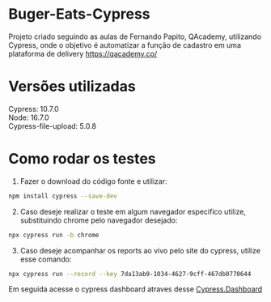 # Buger-Eats-Cypress
Projeto criado seguindo as aulas de Fernando Papito, QAcademy, utilizando Cypress, onde o objetivo é automatizar a função de cadastro em uma plataforma de delivery
https://qacademy.co/

# Versões utilizadas
Cypress: 10.7.0 <br />
Node: 16.7.0 <br />
Cypress-file-upload: 5.0.8

# Como rodar os testes
1. Fazer o download do código fonte e utilizar:
```bash
npm install cypress --save-dev
```
2. Caso deseje realizar o teste em algum navegador especifico utilize, substituindo chrome pelo navegador desejado:
```bash
npx cypress run -b chrome
```
3. Caso deseje acompanhar os reports ao vivo pelo site do cypress, utilize esse comando:
```bash
npx cypress run --record --key 7da13ab9-1034-4627-9cff-467db0770644
```
Em seguida acesse o cypress dashboard atraves desse [Cypress.Dashboard](https://dashboard.cypress.io/projects/qmozyr/runs?branches=%5B%5D&committers=%5B%5D&flaky=%5B%5D&page=1&status=%5B%5D&tags=%5B%5D&timeRange=%7B%22startDate%22%3A%221970-01-01%22%2C%22endDate%22%3A%222038-01-19%22%7D)

